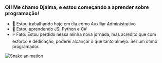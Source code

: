 ### Oi! Me chamo Djalma, e estou começando a aprender sobre programação!

    
- 🔭 Estou trabalhando hoje em dia como Auxiliar Administrativo
- 🌱 Estou aprendendo JS, Python e C#
- ⚡ Fato: Estou perdido nessa minha nova jornada, mas acredito que com esforço e dedicação, poderei alcançar o que tanto almejo: Ser um ótimo programador.

 ![Snake animation](https://github.com/rafaballerini/DjalmaXavier/blob/output/github-contribution-grid-snake.svg)
